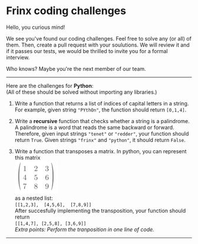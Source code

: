 # Frinx coding challenges

Hello, you curious mind!  

We see you've found our coding challenges. Feel free to solve any (or all) of them. Then, create a pull request with your soulutions. 
We will review it and if it passes our tests, we would be thrilled to invite you for a formal interview.

Who knows? Maybe you're the next member of our team.  

___

Here are the challenges for **Python**:  
(All of these should be solved without importing any libraries.)


1. Write a function that returns a list of indices of capital letters in a string. 
   For example, given string `"PYthOn"`, the function should return `[0,1,4]`.


2. Write a **recursive** function that checks whether a string is a palindrome. 
   A palindrome is a word that reads the same backward or forward. 
   Therefore, given input strings `"tenet"` or `"redder"`, your function should return `True`.
   Given strings `"frinx"` and `"python"`, it should return `False`.


3. Write a function that transposes a matrix. In python, you can represent this matrix  
    ![Matrix](resources/matrix.png)   
    as a nested list:  
   `[[1,2,3],  [4,5,6],  [7,8,9]]`   
   After succesfully implementing the transposition, your function should return   
   `[[1,4,7], [2,5,8], [3,6,9]]`   
  *Extra points: Perform the tranposition in one line of code.*  
___
